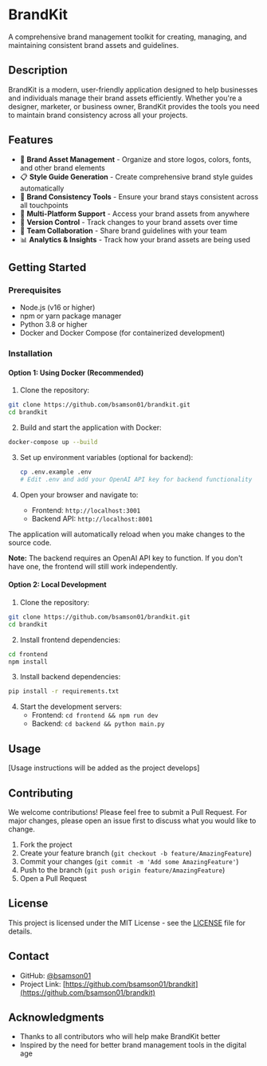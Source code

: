 # BrandKit

A comprehensive brand management toolkit for creating, managing, and maintaining consistent brand assets and guidelines.

## Description

BrandKit is a modern, user-friendly application designed to help businesses and individuals manage their brand assets efficiently. Whether you're a designer, marketer, or business owner, BrandKit provides the tools you need to maintain brand consistency across all your projects.

## Features

- 🎨 **Brand Asset Management** - Organize and store logos, colors, fonts, and other brand elements
- 📋 **Style Guide Generation** - Create comprehensive brand style guides automatically
- 🎯 **Brand Consistency Tools** - Ensure your brand stays consistent across all touchpoints
- 📱 **Multi-Platform Support** - Access your brand assets from anywhere
- 🔄 **Version Control** - Track changes to your brand assets over time
- 👥 **Team Collaboration** - Share brand guidelines with your team
- 📊 **Analytics & Insights** - Track how your brand assets are being used

## Getting Started

### Prerequisites

- Node.js (v16 or higher)
- npm or yarn package manager
- Python 3.8 or higher
- Docker and Docker Compose (for containerized development)

### Installation

#### Option 1: Using Docker (Recommended)

1. Clone the repository:
```bash
git clone https://github.com/bsamson01/brandkit.git
cd brandkit
```

2. Build and start the application with Docker:
```bash
docker-compose up --build
```

3. Set up environment variables (optional for backend):
   ```bash
   cp .env.example .env
   # Edit .env and add your OpenAI API key for backend functionality
   ```

4. Open your browser and navigate to:
   - Frontend: `http://localhost:3001`
   - Backend API: `http://localhost:8001`

The application will automatically reload when you make changes to the source code.

**Note:** The backend requires an OpenAI API key to function. If you don't have one, the frontend will still work independently.

#### Option 2: Local Development

1. Clone the repository:
```bash
git clone https://github.com/bsamson01/brandkit.git
cd brandkit
```

2. Install frontend dependencies:
```bash
cd frontend
npm install
```

3. Install backend dependencies:
```bash
pip install -r requirements.txt
```

4. Start the development servers:
   - Frontend: `cd frontend && npm run dev`
   - Backend: `cd backend && python main.py`

## Usage

[Usage instructions will be added as the project develops]

## Contributing

We welcome contributions! Please feel free to submit a Pull Request. For major changes, please open an issue first to discuss what you would like to change.

1. Fork the project
2. Create your feature branch (`git checkout -b feature/AmazingFeature`)
3. Commit your changes (`git commit -m 'Add some AmazingFeature'`)
4. Push to the branch (`git push origin feature/AmazingFeature`)
5. Open a Pull Request

## License

This project is licensed under the MIT License - see the [LICENSE](LICENSE) file for details.

## Contact

- GitHub: [@bsamson01](https://github.com/bsamson01)
- Project Link: [https://github.com/bsamson01/brandkit](https://github.com/bsamson01/brandkit)

## Acknowledgments

- Thanks to all contributors who will help make BrandKit better
- Inspired by the need for better brand management tools in the digital age

